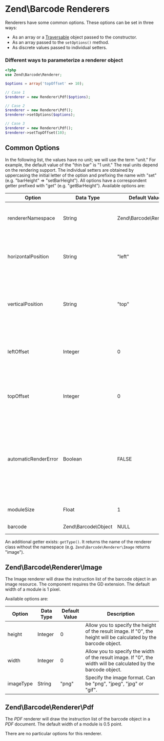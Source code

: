 # Zend\\Barcode Renderers

Renderers have some common options. These options can be set in three ways:

- As an array or a [Traversable](http://php.net/traversable) object passed to the constructor.
- As an array passed to the `setOptions()` method.
- As discrete values passed to individual setters.

### Different ways to parameterize a renderer object

```php
<?php
use Zend\Barcode\Renderer;

$options = array('topOffset' => 10);

// Case 1
$renderer = new Renderer\Pdf($options);

// Case 2
$renderer = new Renderer\Pdf();
$renderer->setOptions($options);

// Case 3
$renderer = new Renderer\Pdf();
$renderer->setTopOffset(10);

```

## Common Options

In the following list, the values have no unit; we will use the term "unit." For example, the
default value of the "thin bar" is "1 unit." The real units depend on the rendering support. The
individual setters are obtained by uppercasing the initial letter of the option and prefixing the
name with "set" (e.g. "barHeight" =\> "setBarHeight"). All options have a correspondent getter
prefixed with "get" (e.g. "getBarHeight"). Available options are:

|Option              |Data Type            |Default Value          |Description                                                                                                                                                                                                 |
|--------------------|---------------------|-----------------------|------------------------------------------------------------------------------------------------------------------------------------------------------------------------------------------------------------|
|rendererNamespace   |String               |Zend\\Barcode\\Renderer|Namespace of the renderer; for example, if you need to extend the renderers                                                                                                                                 |
|horizontalPosition  |String               |"left"                 |Can be "left", "center" or "right". Can be useful with PDF or if the setWidth() method is used with an image renderer.                                                                                      |
|verticalPosition    |String               |"top"                  |Can be "top", "middle" or "bottom". Can be useful with PDF or if the setHeight() method is used with an image renderer.                                                                                     |
|leftOffset          |Integer              |0                      |Top position of the barcode inside the renderer. If used, this value will override the "horizontalPosition" option.                                                                                         |
|topOffset           |Integer              |0                      |Top position of the barcode inside the renderer. If used, this value will override the "verticalPosition" option.                                                                                           |
|automaticRenderError|Boolean              |FALSE                  |Whether or not to automatically render errors. If an exception occurs, the provided barcode object will be replaced with an Error representation. Note that some errors (or exceptions) can not be rendered.|
|moduleSize          |Float                |1                      |Size of a rendering module in the support.                                                                                                                                                                  |
|barcode             |Zend\\Barcode\\Object|NULL                   |The barcode object to render.                                                                                                                                                                               |

 An additional getter
exists: `getType()`. It returns the name of the renderer class without the namespace (e.g.
`Zend\Barcode\Renderer\Image` returns "image").

## Zend\\Barcode\\Renderer\\Image

The Image renderer will draw the instruction list of the barcode object in an image resource. The
component requires the GD extension. The default width of a module is 1 pixel.

Available options are:

|Option   |Data Type|Default Value|Description                                                                                                      |
|---------|---------|-------------|-----------------------------------------------------------------------------------------------------------------|
|height   |Integer  |0            |Allow you to specify the height of the result image. If "0", the height will be calculated by the barcode object.|
|width    |Integer  |0            |Allow you to specify the width of the result image. If "0", the width will be calculated by the barcode object.  |
|imageType|String   |"png"        |Specify the image format. Can be "png", "jpeg", "jpg" or "gif".                                                  |

## Zend\\Barcode\\Renderer\\Pdf

The *PDF* renderer will draw the instruction list of the barcode object in a *PDF* document. The
default width of a module is 0.5 point.

There are no particular options for this renderer.
